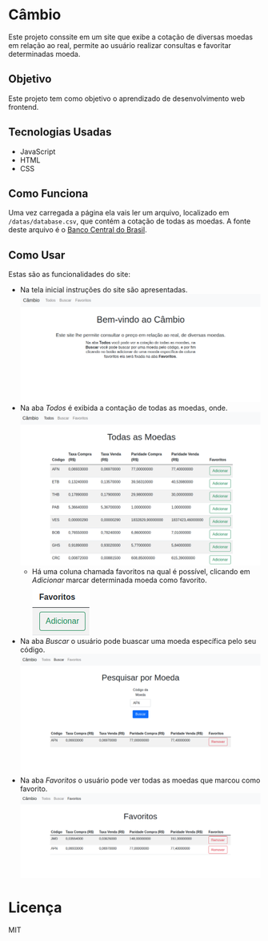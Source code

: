 # Câmbio

Este projeto conssite em um site que exibe a cotação de diversas moedas em relação ao real, permite ao usuário realizar consultas e favoritar determinadas moeda.

## Objetivo

Este projeto tem como objetivo o aprendizado de desenvolvimento web frontend.

## Tecnologias Usadas

- JavaScript
- HTML
- CSS

## Como Funciona

Uma vez carregada a página ela vais ler um arquivo, localizado em `/datas/database.csv`, que contém a cotação de todas as moedas. A fonte deste arquivo é o [Banco Central do Brasil](https://www.bcb.gov.br/estabilidadefinanceira/cotacoestodas).

## Como Usar

Estas são as funcionalidades do site:

- Na tela inicial instruções do site são apresentadas.
  ![Tela Inicial](/img/home.png "Tela Inicial")
- Na aba *Todos* é exibida a contação de todas as moedas, onde.
  ![Tela Todos](/img/all.png "Tela Todos")
    - Há uma coluna chamada favoritos na qual é possível, clicando em *Adicionar* marcar determinada moeda como favorito.
    ![Botão Favorito](/img/favorates-button.png "Botão Favorito")
- Na aba *Buscar* o usuário pode buascar uma moeda específica pelo seu código.
  ![Tela Buscar](/img/search.png "Tela Buscar")
- Na aba *Favoritos* o usuário pode ver todas as moedas que marcou como favorito.
  ![Tela Favoritos](/img/favorates.png "Tela Favoritos")

# Licença

MIT